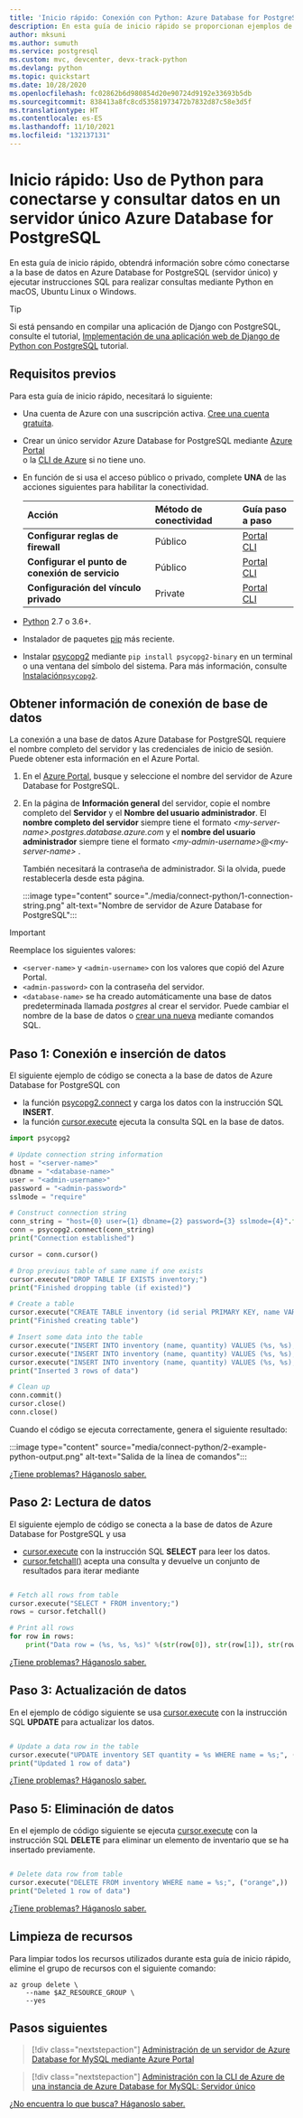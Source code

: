 ```yaml
---
title: 'Inicio rápido: Conexión con Python: Azure Database for PostgreSQL (servidor único)'
description: En esta guía de inicio rápido se proporcionan ejemplos de código de Python que puede usar para conectarse y consultar datos de Azure Database for PostgreSQL de un servidor único.
author: mksuni
ms.author: sumuth
ms.service: postgresql
ms.custom: mvc, devcenter, devx-track-python
ms.devlang: python
ms.topic: quickstart
ms.date: 10/28/2020
ms.openlocfilehash: fc02862b6d980854d20e90724d9192e33693b5db
ms.sourcegitcommit: 838413a8fc8cd53581973472b7832d87c58e3d5f
ms.translationtype: HT
ms.contentlocale: es-ES
ms.lasthandoff: 11/10/2021
ms.locfileid: "132137131"
---
```

# <a name="quickstart-use-python-to-connect-and-query-data-in-azure-database-for-postgresql---single-server"></a>Inicio rápido: Uso de Python para conectarse y consultar datos en un servidor único Azure Database for PostgreSQL

En esta guía de inicio rápido, obtendrá información sobre cómo conectarse a la base de datos en Azure Database for PostgreSQL (servidor único) y ejecutar instrucciones SQL para realizar consultas mediante Python en macOS, Ubuntu Linux o Windows.

> [!TIP]
> Si está pensando en compilar una aplicación de Django con PostgreSQL, consulte el tutorial, [Implementación de una aplicación web de Django de Python con PostgreSQL](../app-service/tutorial-python-postgresql-app.md) tutorial.


## <a name="prerequisites"></a>Requisitos previos
Para esta guía de inicio rápido, necesitará lo siguiente:

- Una cuenta de Azure con una suscripción activa. [Cree una cuenta gratuita](https://azure.microsoft.com/free).
- Crear un único servidor Azure Database for PostgreSQL mediante [Azure Portal](./quickstart-create-server-database-portal.md) <br/> o la [CLI de Azure](./quickstart-create-server-database-azure-cli.md) si no tiene uno.
- En función de si usa el acceso público o privado, complete **UNA** de las acciones siguientes para habilitar la conectividad.

  |Acción| Método de conectividad|Guía paso a paso|
  |:--------- |:--------- |:--------- |
  | **Configurar reglas de firewall** | Público | [Portal](./howto-manage-firewall-using-portal.md) <br/> [CLI](./howto-manage-firewall-using-cli.md)|
  | **Configurar el punto de conexión de servicio** | Público | [Portal](./howto-manage-vnet-using-portal.md) <br/> [CLI](./howto-manage-vnet-using-cli.md)|
  | **Configuración del vínculo privado** | Private | [Portal](./howto-configure-privatelink-portal.md) <br/> [CLI](./howto-configure-privatelink-cli.md) |

- [Python](https://www.python.org/downloads/) 2.7 o 3.6+.

- Instalador de paquetes [pip](https://pip.pypa.io/en/stable/installing/) más reciente.
- Instalar [psycopg2](https://pypi.python.org/pypi/psycopg2-binary/) mediante `pip install psycopg2-binary` en un terminal o una ventana del símbolo del sistema. Para más información, consulte [Instalación`psycopg2`](https://www.psycopg.org/docs/install.html).

## <a name="get-database-connection-information"></a>Obtener información de conexión de base de datos
La conexión a una base de datos Azure Database for PostgreSQL requiere el nombre completo del servidor y las credenciales de inicio de sesión. Puede obtener esta información en el Azure Portal.

1. En el [Azure Portal](https://portal.azure.com/), busque y seleccione el nombre del servidor de Azure Database for PostgreSQL.
1. En la página de **Información general** del servidor, copie el nombre completo del **Servidor** y el **Nombre del usuario administrador**. El **nombre completo del servidor** siempre tiene el formato *\<my-server-name>.postgres.database.azure.com* y el **nombre del usuario administrador** siempre tiene el formato *\<my-admin-username>@\<my-server-name>* .

   También necesitará la contraseña de administrador. Si la olvida, puede restablecerla desde esta página.

   :::image type="content" source="./media/connect-python/1-connection-string.png" alt-text="Nombre de servidor de Azure Database for PostgreSQL":::

> [!IMPORTANT]
>  Reemplace los siguientes valores:
>   - `<server-name>` y `<admin-username>` con los valores que copió del Azure Portal.
>   - `<admin-password>` con la contraseña del servidor.
>   - `<database-name>` se ha creado automáticamente una base de datos predeterminada llamada *postgres* al crear el servidor. Puede cambiar el nombre de la base de datos o [crear una nueva](https://www.postgresql.org/docs/current/sql-createdatabase.html) mediante comandos SQL.

## <a name="step-1-connect-and-insert-data"></a>Paso 1: Conexión e inserción de datos
El siguiente ejemplo de código se conecta a la base de datos de Azure Database for PostgreSQL con
-  la función [psycopg2.connect](https://www.psycopg.org/docs/connection.html) y carga los datos con la instrucción SQL **INSERT**.
- la función [cursor.execute](https://www.psycopg.org/docs/cursor.html#execute) ejecuta la consulta SQL en la base de datos.

```Python
import psycopg2

# Update connection string information
host = "<server-name>"
dbname = "<database-name>"
user = "<admin-username>"
password = "<admin-password>"
sslmode = "require"

# Construct connection string
conn_string = "host={0} user={1} dbname={2} password={3} sslmode={4}".format(host, user, dbname, password, sslmode)
conn = psycopg2.connect(conn_string)
print("Connection established")

cursor = conn.cursor()

# Drop previous table of same name if one exists
cursor.execute("DROP TABLE IF EXISTS inventory;")
print("Finished dropping table (if existed)")

# Create a table
cursor.execute("CREATE TABLE inventory (id serial PRIMARY KEY, name VARCHAR(50), quantity INTEGER);")
print("Finished creating table")

# Insert some data into the table
cursor.execute("INSERT INTO inventory (name, quantity) VALUES (%s, %s);", ("banana", 150))
cursor.execute("INSERT INTO inventory (name, quantity) VALUES (%s, %s);", ("orange", 154))
cursor.execute("INSERT INTO inventory (name, quantity) VALUES (%s, %s);", ("apple", 100))
print("Inserted 3 rows of data")

# Clean up
conn.commit()
cursor.close()
conn.close()
```

Cuando el código se ejecuta correctamente, genera el siguiente resultado:

:::image type="content" source="media/connect-python/2-example-python-output.png" alt-text="Salida de la línea de comandos":::


[¿Tiene problemas? Háganoslo saber.](https://aka.ms/postgres-doc-feedback)

## <a name="step-2-read-data"></a>Paso 2: Lectura de datos
El siguiente ejemplo de código se conecta a la base de datos de Azure Database for PostgreSQL y usa
- [cursor.execute](https://www.psycopg.org/docs/cursor.html#execute) con la instrucción SQL **SELECT** para leer los datos.
- [cursor.fetchall()](https://www.psycopg.org/docs/cursor.html#cursor.fetchall) acepta una consulta y devuelve un conjunto de resultados para iterar mediante

```Python

# Fetch all rows from table
cursor.execute("SELECT * FROM inventory;")
rows = cursor.fetchall()

# Print all rows
for row in rows:
    print("Data row = (%s, %s, %s)" %(str(row[0]), str(row[1]), str(row[2])))


```
[¿Tiene problemas? Háganoslo saber.](https://aka.ms/postgres-doc-feedback)

## <a name="step-3-update-data"></a>Paso 3: Actualización de datos
En el ejemplo de código siguiente se usa [cursor.execute](https://www.psycopg.org/docs/cursor.html#execute) con la instrucción SQL **UPDATE** para actualizar los datos.

```Python

# Update a data row in the table
cursor.execute("UPDATE inventory SET quantity = %s WHERE name = %s;", (200, "banana"))
print("Updated 1 row of data")

```
[¿Tiene problemas? Háganoslo saber.](https://aka.ms/postgres-doc-feedback)

## <a name="step-5-delete-data"></a>Paso 5: Eliminación de datos
En el ejemplo de código siguiente se ejecuta [cursor.execute](https://www.psycopg.org/docs/cursor.html#execute) con la instrucción SQL **DELETE** para eliminar un elemento de inventario que se ha insertado previamente.

```Python

# Delete data row from table
cursor.execute("DELETE FROM inventory WHERE name = %s;", ("orange",))
print("Deleted 1 row of data")

```

[¿Tiene problemas? Háganoslo saber.](https://aka.ms/postgres-doc-feedback)

## <a name="clean-up-resources"></a>Limpieza de recursos

Para limpiar todos los recursos utilizados durante esta guía de inicio rápido, elimine el grupo de recursos con el siguiente comando:

```azurecli
az group delete \
    --name $AZ_RESOURCE_GROUP \
    --yes
```

## <a name="next-steps"></a>Pasos siguientes
> [!div class="nextstepaction"]
> [Administración de un servidor de Azure Database for MySQL mediante Azure Portal](./howto-create-manage-server-portal.md)<br/>

> [!div class="nextstepaction"]
> [Administración con la CLI de Azure de una instancia de Azure Database for MySQL: Servidor único](./how-to-manage-server-cli.md)<br/>

[¿No encuentra lo que busca? Háganoslo saber.](https://aka.ms/postgres-doc-feedback)
